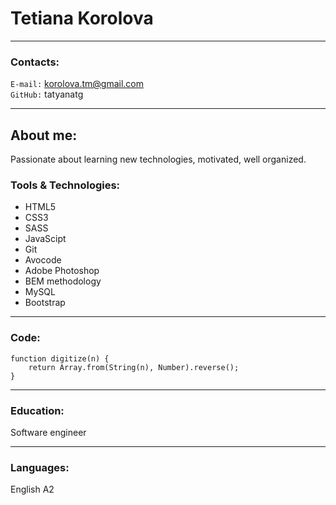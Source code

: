# Tetiana Korolova
___
### Contacts:
`E-mail:` korolova.tm@gmail.com \
`GitHub:` tatyanatg 
___
## About me:
Passionate about learning new technologies, motivated, well organized. 
### Tools & Technologies:
* HTML5 
* CSS3
* SASS 
* JavaScipt
* Git
* Avocode 
* Adobe Photoshop
* BEM methodology
* MySQL
* Bootstrap
___
### Code:
``` 
function digitize(n) { 
    return Array.from(String(n), Number).reverse(); 
}
 ```
___
### Education:
Software engineer
___
### Languages:
English A2
